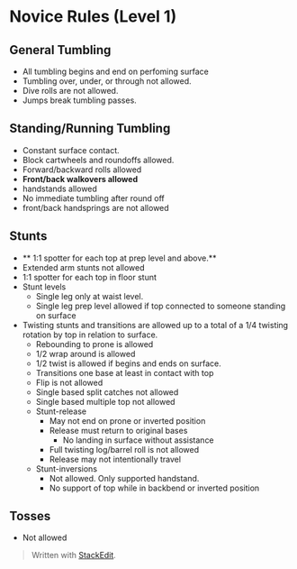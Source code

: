 
# Novice Rules (Level 1)

## General Tumbling

- All tumbling begins and end on perfoming surface
- Tumbling over, under, or through not allowed.
- Dive rolls are not allowed.
- Jumps break tumbling passes.
## Standing/Running Tumbling
- Constant surface contact.
- Block cartwheels and roundoffs allowed.
- Forward/backward rolls allowed
- **Front/back walkovers allowed**
- handstands allowed
- No immediate tumbling after round off
- front/back handsprings are not allowed
## Stunts
- ** 1:1 spotter for each top at prep level and above.**
- Extended arm stunts not allowed
- 1:1 spotter for each top in floor stunt
- Stunt levels
	- Single leg only at waist level. 
	- Single leg prep level allowed if top connected to someone standing on surface
- Twisting stunts and transitions are allowed up to a total of a 1/4 twisting rotation by top in relation to surface.
	- Rebounding to prone is allowed
	- 1/2 wrap around is allowed
	- 1/2 twist is allowed if begins and ends on surface.
	- Transitions one base at least in contact with top
	- Flip is not allowed
	- Single based split catches not allowed
	- Single based multiple top not allowed	
	- Stunt-release
		- May not end on prone or inverted position
		- Release must return to original bases
			- No landing in surface without assistance
		- Full twisting log/barrel roll is not allowed
		- Release may not intentionally travel
	- Stunt-inversions
		- Not allowed. Only supported handstand.
		- No support of top while in backbend or inverted position



## Tosses

- Not allowed

> Written with [StackEdit](https://stackedit.io/).
<!--stackedit_data:
eyJoaXN0b3J5IjpbODI1NDQxNDIxLDEzNjI3NDA2MTddfQ==
-->